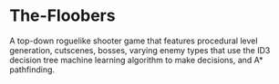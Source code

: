 # The-Floobers
A top-down roguelike shooter game that features procedural level generation, cutscenes, bosses, varying enemy types that use the ID3 decision tree machine learning algorithm to make decisions, and A* pathfinding.
